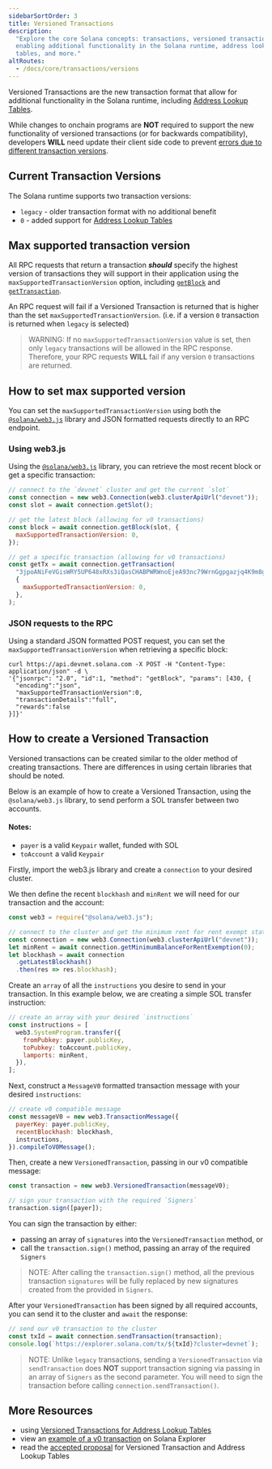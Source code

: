 ```yaml
---
sidebarSortOrder: 3
title: Versioned Transactions
description:
  "Explore the core Solana concepts: transactions, versioned transactions,
  enabling additional functionality in the Solana runtime, address lookup
  tables, and more."
altRoutes:
  - /docs/core/transactions/versions
---
```


Versioned Transactions are the new transaction format that allow for additional
functionality in the Solana runtime, including
[Address Lookup Tables](/docs/advanced/lookup-tables.md).

While changes to onchain programs are **NOT** required to support the new
functionality of versioned transactions (or for backwards compatibility),
developers **WILL** need update their client side code to prevent
[errors due to different transaction versions](#max-supported-transaction-version).

## Current Transaction Versions

The Solana runtime supports two transaction versions:

- `legacy` - older transaction format with no additional benefit
- `0` - added support for
  [Address Lookup Tables](/docs/advanced/lookup-tables.md)

## Max supported transaction version

All RPC requests that return a transaction **_should_** specify the highest
version of transactions they will support in their application using the
`maxSupportedTransactionVersion` option, including
[`getBlock`](/docs/rpc/http/getBlock.mdx) and
[`getTransaction`](/docs/rpc/http/getTransaction.mdx).

An RPC request will fail if a Versioned Transaction is returned that is higher
than the set `maxSupportedTransactionVersion`. (i.e. if a version `0`
transaction is returned when `legacy` is selected)

> WARNING: If no `maxSupportedTransactionVersion` value is set, then only
> `legacy` transactions will be allowed in the RPC response. Therefore, your RPC
> requests **WILL** fail if any version `0` transactions are returned.

## How to set max supported version

You can set the `maxSupportedTransactionVersion` using both the
[`@solana/web3.js`](https://solana-labs.github.io/solana-web3.js/v1.x/) library
and JSON formatted requests directly to an RPC endpoint.

### Using web3.js

Using the
[`@solana/web3.js`](https://solana-labs.github.io/solana-web3.js/v1.x/) library,
you can retrieve the most recent block or get a specific transaction:

```js
// connect to the `devnet` cluster and get the current `slot`
const connection = new web3.Connection(web3.clusterApiUrl("devnet"));
const slot = await connection.getSlot();

// get the latest block (allowing for v0 transactions)
const block = await connection.getBlock(slot, {
  maxSupportedTransactionVersion: 0,
});

// get a specific transaction (allowing for v0 transactions)
const getTx = await connection.getTransaction(
  "3jpoANiFeVGisWRY5UP648xRXs3iQasCHABPWRWnoEjeA93nc79WrnGgpgazjq4K9m8g2NJoyKoWBV1Kx5VmtwHQ",
  {
    maxSupportedTransactionVersion: 0,
  },
);
```

### JSON requests to the RPC

Using a standard JSON formatted POST request, you can set the
`maxSupportedTransactionVersion` when retrieving a specific block:

```shell
curl https://api.devnet.solana.com -X POST -H "Content-Type: application/json" -d \
'{"jsonrpc": "2.0", "id":1, "method": "getBlock", "params": [430, {
  "encoding":"json",
  "maxSupportedTransactionVersion":0,
  "transactionDetails":"full",
  "rewards":false
}]}'
```

## How to create a Versioned Transaction

Versioned transactions can be created similar to the older method of creating
transactions. There are differences in using certain libraries that should be
noted.

Below is an example of how to create a Versioned Transaction, using the
`@solana/web3.js` library, to send perform a SOL transfer between two accounts.

#### Notes:

- `payer` is a valid `Keypair` wallet, funded with SOL
- `toAccount` a valid `Keypair`

Firstly, import the web3.js library and create a `connection` to your desired
cluster.

We then define the recent `blockhash` and `minRent` we will need for our
transaction and the account:

```js
const web3 = require("@solana/web3.js");

// connect to the cluster and get the minimum rent for rent exempt status
const connection = new web3.Connection(web3.clusterApiUrl("devnet"));
let minRent = await connection.getMinimumBalanceForRentExemption(0);
let blockhash = await connection
  .getLatestBlockhash()
  .then(res => res.blockhash);
```

Create an `array` of all the `instructions` you desire to send in your
transaction. In this example below, we are creating a simple SOL transfer
instruction:

```js
// create an array with your desired `instructions`
const instructions = [
  web3.SystemProgram.transfer({
    fromPubkey: payer.publicKey,
    toPubkey: toAccount.publicKey,
    lamports: minRent,
  }),
];
```

Next, construct a `MessageV0` formatted transaction message with your desired
`instructions`:

```js
// create v0 compatible message
const messageV0 = new web3.TransactionMessage({
  payerKey: payer.publicKey,
  recentBlockhash: blockhash,
  instructions,
}).compileToV0Message();
```

Then, create a new `VersionedTransaction`, passing in our v0 compatible message:

```js
const transaction = new web3.VersionedTransaction(messageV0);

// sign your transaction with the required `Signers`
transaction.sign([payer]);
```

You can sign the transaction by either:

- passing an array of `signatures` into the `VersionedTransaction` method, or
- call the `transaction.sign()` method, passing an array of the required
  `Signers`

> NOTE: After calling the `transaction.sign()` method, all the previous
> transaction `signatures` will be fully replaced by new signatures created from
> the provided in `Signers`.

After your `VersionedTransaction` has been signed by all required accounts, you
can send it to the cluster and `await` the response:

```js
// send our v0 transaction to the cluster
const txId = await connection.sendTransaction(transaction);
console.log(`https://explorer.solana.com/tx/${txId}?cluster=devnet`);
```

> NOTE: Unlike `legacy` transactions, sending a `VersionedTransaction` via
> `sendTransaction` does **NOT** support transaction signing via passing in an
> array of `Signers` as the second parameter. You will need to sign the
> transaction before calling `connection.sendTransaction()`.

## More Resources

- using
  [Versioned Transactions for Address Lookup Tables](/docs/advanced/lookup-tables.md#how-to-create-an-address-lookup-table)
- view an
  [example of a v0 transaction](https://explorer.solana.com/tx/h9WQsqSUYhFvrbJWKFPaXximJpLf6Z568NW1j6PBn3f7GPzQXe9PYMYbmWSUFHwgnUmycDNbEX9cr6WjUWkUFKx/?cluster=devnet)
  on Solana Explorer
- read the
  [accepted proposal](https://docs.anza.xyz/proposals/versioned-transactions)
  for Versioned Transaction and Address Lookup Tables
